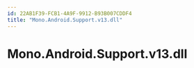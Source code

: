 ```yaml
---
id: 22AB1F39-FCB1-4A9F-9912-B93B007CDDF4
title: "Mono.Android.Support.v13.dll"
---
```


<a name="Mono.Android.Support.v13.dll" class="injected"></a>


# Mono.Android.Support.v13.dll
